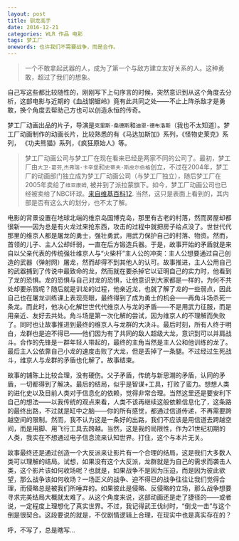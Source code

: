 ```yaml
---
layout: post
title: 驯龙高手
date: 2016-12-21
categories: WLR 作品 电影
tags: 梦工厂
onewords: 也许我们不需要战争，而是合作。
---
```

> 一个不敢拿起武器的人，成为了第一个与敌方建立友好关系的人。这种勇敢，超过了我们的想象。

自己写这些都比较随性的，刚刚写下上句序言的时候，突然意识到从这个角度去分析，这部电影与近期的《血战钢锯岭》竟有此共同之处——不止上阵杀敌才是勇敢，换个角度去帮助己方也可以创造永恒的传奇。

梦工厂动画出品的片子，导演是`克里斯·桑德斯`和`迪恩·德布洛斯`（我也不太知道）。梦工厂动画制作的动画长片，比较熟悉的有《马达加斯加》系列，《怪物史莱克》系列， 《功夫熊猫》系列，《疯狂原始人》等。

> 梦工厂动画公司与梦工厂在现在看来已经是两家不同的公司了。最初，梦工厂由`大卫·葛芬`,`杰弗瑞·卡辛堡`和`史蒂夫·斯皮尔伯格`创立，不过在2004年，梦工厂的动画部门独立成为梦工厂动画公司（与梦工厂独立），随后梦工厂在2005年卖给了`维亚康姆`, 被并到了派拉蒙旗下。如今，梦工厂动画公司也已经被卖给了NBC环球。[来自维基百科1](https://zh.wikipedia.org/wiki/%E6%A2%A6%E5%B7%A5%E5%8E%82%E5%8A%A8%E7%94%BB%E5%85%AC%E5%8F%B8)[2](https://zh.wikipedia.org/wiki/%E6%A2%A6%E5%B7%A5%E5%8E%82). 当然，这只是表面上看到的，其内部是否有这么大的划分，也不太了解。

电影的背景设置在地球北端的维京岛国博克岛，那里有古老的村落，然而房屋却都很新——因为总是有火龙过来抢东西，攻击的过程中就把房子给点没了。世世代代那里的维京人都是屠龙的勇士，强壮勇武，用武力保护自己的村落、物资。然而，首领的儿子、主人公却纤弱，一直在后方锻造兵器。于是，故事开始的矛盾就是来自以父亲代表的传统强壮维京人与“火柴杆”主人公的冲突：主人公想要通过自己创造的武器（弹射网）屠龙，然而却得不到其他人的认可。故事推进，主人公用自己的武器捕到了传说中最致命的龙，然而就在要杀掉它以证明自己的实力时，他看到了龙的恐惧。龙的恐惧与自己对龙的恐惧，让他意识到大家都是一样的，为何不共处却要杀戮呢？随后就是训龙的过程，他亲近龙，也就了解了龙的一些弱点，因此自己也在屠龙训练课上表现亮眼，最终得到了成为勇士的机会——再角斗场杀死一条龙。而此时，他决心化解世世代代维京人与龙的矛盾——不是用武力征服，而是用亲近、友好去共处。角斗场是第一次化解的尝试，因为维京人的不理解而失败了。同时也让故事推进到最终的维京人与龙群的大决斗。最后时刻，所有人终于明白，龙群也是迫不得已——他们因为有了共同的敌人超级大龙，意识到可以并肩战斗。合作的先锋是一群年轻人带起的，最终的主角当然是主人公和他训练的龙了。最后主人公依靠自己小龙的速度击败了大龙，但是丢掉了一条腿。不过经过生死战斗，维京人与龙群的矛盾也化解了。故事结束。

故事的铺陈上比较合理，没有硬伤。父子矛盾，传统与新思潮的矛盾，认同的矛盾，一切都得到了解决。最后的结局，似乎是智谋+工具，打败了蛮力。想想人类的进化史以及目前人类对于信息化的依赖，觉得非常合理。当然这里还是要安利下自己的想法——以我传统的观点来看，人类不该再继续这般依赖信息化了，这条路的最终出路，不过就是缸中之脑——你的所有感觉，都通过信道传递，不再需要跨越空间的限制。然而，我不认为这是一条好的出路，我们不应该是用信道去跨越空间，而是用脚、用飞行工具去跨越。当然，这是我的局限性，作为21世纪初期的人类，我实在不想通过电子信息流来认知世界。打住，这个与本片无关。

故事最终还是通过创造一个大反派来让影片有一个合理的结局，这是我们大多数人类可以理解的结局。试想，如果没有这个大反派，龙群就是为自己的需求而袭击人类，这个影片该如何收场呢？也就是，如果战争不是因为压迫，而是因为彼此欲望，那么战争该如何收场？一场正义的战争、迫不得已的战争往往让我们觉得合理，而侵略总是被我们所唾弃的。如果彼此是侵略、反侵略的立场，那么战争想要寻求完美结局大概就太难了。从这个角度来说，这部动画还是走了捷径的——或者说，一定程度上理想化了真实世界。不过，我记得武王伐纣时，“倒戈一击”与这个倒是很契合。这段要说的就是，不仅剧情逻辑上合理，在现实中也是真实存在的？

呼，不写了，总是瞎写...